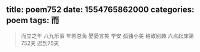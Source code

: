 title: poem752
date: 1554765862000
categories: poem
tags: 而
---
> 而立之年
八九乐事
年若总角
晏晏言笑
早安
孤独小美
格致别趣
六点起床第752天 迟到75天